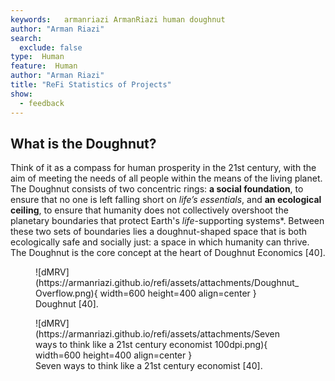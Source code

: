 ```yaml
---
keywords:   armanriazi ArmanRiazi human doughnut
author: "Arman Riazi"
search:
  exclude: false
type:  Human
feature:  Human
author: "Arman Riazi"
title: "ReFi Statistics of Projects"
show:
  - feedback
---
```



## What is the Doughnut?

Think of it as a compass for human prosperity in the 21st century, with the aim of meeting the needs of all people within the means of the living planet. The Doughnut consists of two concentric rings: **a social foundation**, to ensure that no one is left falling short on *life’s essentials*, and **an ecological ceiling**, to ensure that humanity does not collectively overshoot the planetary boundaries that protect Earth's *life*-supporting systems*. Between these two sets of boundaries lies a doughnut-shaped space that is both ecologically safe and socially just: a space in which humanity can thrive. The Doughnut is the core concept at the heart of Doughnut Economics [40].

<figure markdown>
![dMRV](https://armanriazi.github.io/refi/assets/attachments/Doughnut_Overflow.png){ width=600 height=400 align=center }
<figcaption>Doughnut [40].</figcaption>
</figure>

<figure markdown>
![dMRV](https://armanriazi.github.io/refi/assets/attachments/Seven ways to think like a 21st century economist 100dpi.png){ width=600 height=400 align=center }
<figcaption>Seven ways to think like a 21st century economist [40].</figcaption>
</figure>
